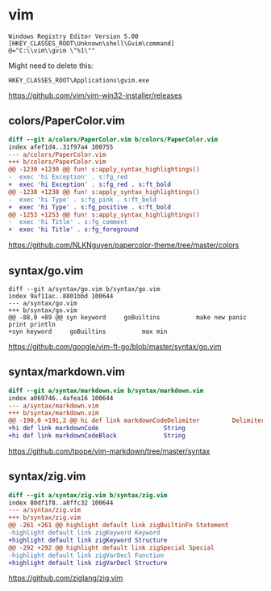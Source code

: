 # vim

~~~reg
Windows Registry Editor Version 5.00
[HKEY_CLASSES_ROOT\Unknown\shell\Gvim\command]
@="C:\\vim\\gvim \"%1\""
~~~

Might need to delete this:

~~~
HKEY_CLASSES_ROOT\Applications\gvim.exe
~~~

https://github.com/vim/vim-win32-installer/releases

## colors/PaperColor.vim

~~~diff
diff --git a/colors/PaperColor.vim b/colors/PaperColor.vim
index afef1d4..31f97a4 100755
--- a/colors/PaperColor.vim
+++ b/colors/PaperColor.vim
@@ -1230 +1230 @@ fun! s:apply_syntax_highlightings()
-  exec 'hi Exception' . s:fg_red
+  exec 'hi Exception' . s:fg_red . s:ft_bold
@@ -1238 +1238 @@ fun! s:apply_syntax_highlightings()
-  exec 'hi Type' . s:fg_pink . s:ft_bold
+  exec 'hi Type' . s:fg_positive . s:ft_bold
@@ -1253 +1253 @@ fun! s:apply_syntax_highlightings()
-  exec 'hi Title' . s:fg_comment
+  exec 'hi Title' . s:fg_foreground
~~~

https://github.com/NLKNguyen/papercolor-theme/tree/master/colors

## syntax/go.vim

~~~
diff --git a/syntax/go.vim b/syntax/go.vim
index 9af11ac..8801bbd 100644
--- a/syntax/go.vim
+++ b/syntax/go.vim
@@ -88,0 +89 @@ syn keyword     goBuiltins          make new panic print println
+syn keyword     goBuiltins          max min
~~~

https://github.com/google/vim-ft-go/blob/master/syntax/go.vim

## syntax/markdown.vim

~~~diff
diff --git a/syntax/markdown.vim b/syntax/markdown.vim
index a069746..4afea16 100644
--- a/syntax/markdown.vim
+++ b/syntax/markdown.vim
@@ -190,0 +191,2 @@ hi def link markdownCodeDelimiter         Delimiter
+hi def link markdownCode                  String
+hi def link markdownCodeBlock             String
~~~

https://github.com/tpope/vim-markdown/tree/master/syntax

## syntax/zig.vim

~~~diff
diff --git a/syntax/zig.vim b/syntax/zig.vim
index 80df1f8..a8ffc32 100644
--- a/syntax/zig.vim
+++ b/syntax/zig.vim
@@ -261 +261 @@ highlight default link zigBuiltinFn Statement
-highlight default link zigKeyword Keyword
+highlight default link zigKeyword Structure
@@ -292 +292 @@ highlight default link zigSpecial Special
-highlight default link zigVarDecl Function
+highlight default link zigVarDecl Structure
~~~

https://github.com/ziglang/zig.vim
